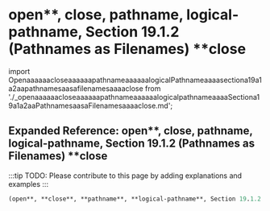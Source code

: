 # open**, **close**, **pathname**, **logical-pathname**, Section 19.1.2 (Pathnames as Filenames) **close

import OpenaaaaaacloseaaaaaapathnameaaaaaalogicalPathnameaaaasectiona19a1a2aapathnamesaasafilenamesaaaaclose from './_openaaaaaacloseaaaaaapathnameaaaaaalogicalpathnameaaaaSectiona19a1a2aaPathnamesaasaFilenamesaaaaclose.md';

<OpenaaaaaacloseaaaaaapathnameaaaaaalogicalPathnameaaaasectiona19a1a2aapathnamesaasafilenamesaaaaclose />

## Expanded Reference: open**, **close**, **pathname**, **logical-pathname**, Section 19.1.2 (Pathnames as Filenames) **close

:::tip
TODO: Please contribute to this page by adding explanations and examples
:::

```lisp
(open**, **close**, **pathname**, **logical-pathname**, Section 19.1.2 (Pathnames as Filenames) **close )
```
